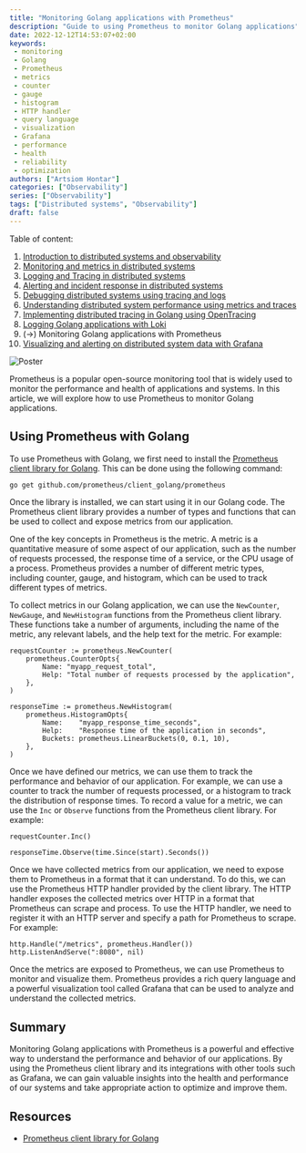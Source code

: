 ```yaml
---
title: "Monitoring Golang applications with Prometheus"
description: "Guide to using Prometheus to monitor Golang applications"
date: 2022-12-12T14:53:07+02:00
keywords:
 - monitoring
 - Golang
 - Prometheus
 - metrics
 - counter
 - gauge
 - histogram
 - HTTP handler
 - query language
 - visualization
 - Grafana
 - performance
 - health
 - reliability
 - optimization
authors: ["Artsiom Hontar"]
categories: ["Observability"]
series: ["Observability"]
tags: ["Distributed systems", "Observability"]
draft: false
---
```


Table of content:
1. [Introduction to distributed systems and observability](/learnings/observability/intro-to-distributed-observability/)
2. [Monitoring and metrics in distributed systems](/learnings/observability/monitoring-in-distributed-system/)
3. [Logging and Tracing in distributed systems](/learnings/observability/logging-and-tracing-in-distributed-system/)
4. [Alerting and incident response in distributed systems](/learnings/observability/alerting-and-incidents-in-distributed-system/)
6. [Debugging distributed systems using tracing and logs](/learnings/observability/debugging-distributed-system)
7. [Understanding distributed system performance using metrics and traces](/learnings/observability/understanding-performance-in-distributed-system/)
8. [Implementing distributed tracing in Golang using OpenTracing](/learnings/observability/implementing-distributed-tracing/)
9. [Logging Golang applications with Loki](/learnings/observability/logging-golang-with-loki/)
10. (->) Monitoring Golang applications with Prometheus
11. [Visualizing and alerting on distributed system data with Grafana](/learnings/observability/vizualize-and-alerting-with-grafana/)

![Poster](/learnings/observability/monitoring-golang-with-prometheus/poster.jpg)

Prometheus is a popular open-source monitoring tool that is widely used to monitor the performance and health of applications and systems. In this article, we will explore how to use Prometheus to monitor Golang applications.

## Using Prometheus with Golang

To use Prometheus with Golang, we first need to install the [Prometheus client library for Golang](https://github.com/prometheus/client_golang). This can be done using the following command:

```bash
go get github.com/prometheus/client_golang/prometheus
```
Once the library is installed, we can start using it in our Golang code. The Prometheus client library provides a number of types and functions that can be used to collect and expose metrics from our application.

One of the key concepts in Prometheus is the metric. A metric is a quantitative measure of some aspect of our application, such as the number of requests processed, the response time of a service, or the CPU usage of a process. Prometheus provides a number of different metric types, including counter, gauge, and histogram, which can be used to track different types of metrics.

To collect metrics in our Golang application, we can use the `NewCounter`, `NewGauge`, and `NewHistogram` functions from the Prometheus client library. These functions take a number of arguments, including the name of the metric, any relevant labels, and the help text for the metric. For example:

```golang
requestCounter := prometheus.NewCounter(
    prometheus.CounterOpts{
        Name: "myapp_request_total",
        Help: "Total number of requests processed by the application",
    },
)

responseTime := prometheus.NewHistogram(
    prometheus.HistogramOpts{
        Name:    "myapp_response_time_seconds",
        Help:    "Response time of the application in seconds",
        Buckets: prometheus.LinearBuckets(0, 0.1, 10),
    },
)
```

Once we have defined our metrics, we can use them to track the performance and behavior of our application. For example, we can use a counter to track the number of requests processed, or a histogram to track the distribution of response times. To record a value for a metric, we can use the `Inc` or `Observe` functions from the Prometheus client library. For example:

```golang
requestCounter.Inc()

responseTime.Observe(time.Since(start).Seconds())
```

Once we have collected metrics from our application, we need to expose them to Prometheus in a format that it can understand. To do this, we can use the Prometheus HTTP handler provided by the client library. The HTTP handler exposes the collected metrics over HTTP in a format that Prometheus can scrape and process. To use the HTTP handler, we need to register it with an HTTP server and specify a path for Prometheus to scrape. For example:

```golang
http.Handle("/metrics", prometheus.Handler())
http.ListenAndServe(":8080", nil)
```

Once the metrics are exposed to Prometheus, we can use Prometheus to monitor and visualize them. Prometheus provides a rich query language and a powerful visualization tool called Grafana that can be used to analyze and understand the collected metrics.

## Summary

Monitoring Golang applications with Prometheus is a powerful and effective way to understand the performance and behavior of our applications. By using the Prometheus client library and its integrations with other tools such as Grafana, we can gain valuable insights into the health and performance of our systems and take appropriate action to optimize and improve them.

## Resources
- [Prometheus client library for Golang](https://github.com/prometheus/client_golang)